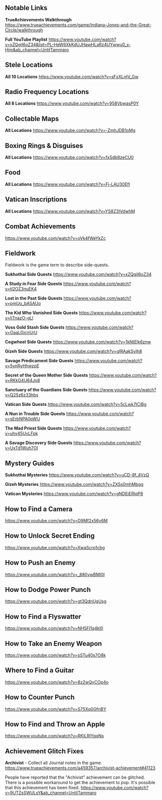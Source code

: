 
## Notable Links

**TrueAchievements Walkthrough**
https://www.trueachievements.com/game/Indiana-Jones-and-the-Great-Circle/walkthrough

**Full YouTube Playlist**
https://www.youtube.com/watch?v=xZQgiI6oZ34&list=PL-HeW6XkKdUJHawHLaRz4UYwwu0_x-Hjm&ab_channel=UntilTammaro

## Stele Locations

**All 10 Locations**
https://www.youtube.com/watch?v=sFxXLntV_Gw

## Radio Frequency Locations

**All 8 Locations**
https://www.youtube.com/watch?v=958VbwasP0Y

## Collectable Maps

**All Locations**
https://www.youtube.com/watch?v=-ZmhJDB1oMg

## Boxing Rings & Disguises

**All Locations**
https://www.youtube.com/watch?v=fxSdb8zeCU0

## Food

**All Locations**
https://www.youtube.com/watch?v=Fj-LAU30EfI

## Vatican Inscriptions

**All Locations**
https://www.youtube.com/watch?v=YS8Z3IVdwhM

## Combat Achievements

https://www.youtube.com/watch?v=oVk4fWeYkZc

## Fieldwork
Fieldwork is the game term to describe side-quests.

**Sukhothai Side Quests**
https://www.youtube.com/watch?v=xZQgiI6oZ34

**A Study in Fear Side Quests**
https://www.youtube.com/watch?v=tl2OZ3nuEK4

**Lost in the Past Side Quests**
https://www.youtube.com/watch?v=pmUo_bASAUo

**The Kid Who Vanished Side Quests**
https://www.youtube.com/watch?v=IiTnazO-gLI

**Voss Gold Stash Side Quests**
https://www.youtube.com/watch?v=OaaLGicnUrU

**Cogwheel Side Quests**
https://www.youtube.com/watch?v=1kNtElk6znw

**Gizeh Side Quests**
https://www.youtube.com/watch?v=gIRAakSyIh8

**Savage Predicament Side Quests**
https://www.youtube.com/watch?v=5ynRyHhwzpE

**Secret of the Queen Mother Side Quests**
https://www.youtube.com/watch?v=RKkG4U64Jo8

**Sanctuary of the Guardians Side Quests**
https://www.youtube.com/watch?v=Q25z6z33hbs

**Vatican Side Quests**
https://www.youtube.com/watch?v=5cLwk7lCiBg

**A Nun in Trouble Side Quests**
https://www.youtube.com/watch?v=sErbNPA0pWU

**The Mad Priest Side Quests**
https://www.youtube.com/watch?v=uhv45UvLFpk

**A Savage Discovery Side Quests**
https://www.youtube.com/watch?v=UxTd1Wuh7OI

## Mystery Guides

**Sukhothai Mysteries**
https://www.youtube.com/watch?v=uCD-8f_4VzQ

**Gizeh Mysteries**
https://www.youtube.com/watch?v=ZXSs0mhMbgg

**Vatican Mysteries**
https://www.youtube.com/watch?v=gNDEiERIqP8

## How to Find a Camera
https://www.youtube.com/watch?v=D9Mf2x56y6M

## How to Unlock Secret Ending
https://www.youtube.com/watch?v=XwaScrp1cbg

## How to Push an Enemy
https://www.youtube.com/watch?v=_880ywBMl0I

## How to Dodge Power Punch
https://www.youtube.com/watch?v=gt3QdnUgUsg

## How to Find a Flyswatter
https://www.youtube.com/watch?v=NH5Fl1q4kl0

## How to Take an Enemy Weapon
https://www.youtube.com/watch?v=sSTu40s7O8k

## Where to Find a Guitar
https://www.youtube.com/watch?v=8z2wQyCOp4o

## How to Counter Punch
https://www.youtube.com/watch?v=S75Xq0GfnBY

## How to Find and Throw an Apple
https://www.youtube.com/watch?v=RKILRIYgqNs

## Achievement Glitch Fixes

**Archivist** - Collect all Journal notes in the game.
https://www.trueachievements.com/a459357/archivist-achievement#41123

People have reported that the "Achivist" achievement can be glitched. There is a possible workaround to get the achievement to pop. It's possible that this achievement has been fixed.
https://www.youtube.com/watch?v=9UTZsSWULsY&ab_channel=UntilTammaro


